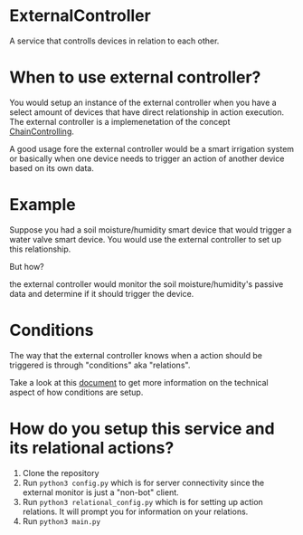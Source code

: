 # ExternalController
A service that controlls devices in relation to each other.

# When to use external controller?
 
 You would setup an instance of the external controller when you have a 
 select amount of devices that have direct relationship in action execution. 
 The external controller is a implemenetation of the concept [ChainControlling](https://github.com/House-of-IoT/HOI-GeneralServer/blob/master/Docs/ChainControlling.MD).
 
 A good usage fore the external controller would be a smart irrigation system
 or basically when one device needs to trigger an action of another device based on its own data.
 
 # Example
 
 Suppose you had a soil moisture/humidity smart device that would trigger a water valve smart device. You would use the external controller to set up this relationship.
 
 But how?
 
 the external controller would monitor the soil moisture/humidity's passive data and determine if it should trigger the device.
 
 # Conditions
 
 The way that the external controller knows when a action should be triggered is through "conditions" aka "relations".
 
 Take a look at this [document](https://github.com/House-of-IoT/HOI-GeneralServer/blob/master/Docs/ChainControlling.MD) to get more information on the technical aspect of how 
 conditions are setup.
 
 
# How do you setup this service and its relational actions?

1.  Clone the repository
2.  Run `python3 config.py` which is for server connectivity since the external monitor is just a "non-bot" client.
3.  Run `python3 relational_config.py` which is for setting up action relations. It will prompt you for information on your relations.
4.  Run `python3 main.py`
 
 
 
